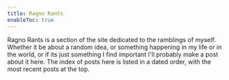 ```yaml
---
title: Ragno Rants
enableToc: true
---
```

Ragno Rants is a section of the site dedicated to the ramblings of myself. Whether it be about a random idea, or something happening in my life or in the world, or if its just something I find important I'll probably make a post about it here. The index of posts here is listed in a dated order, with the most recent posts at the top.